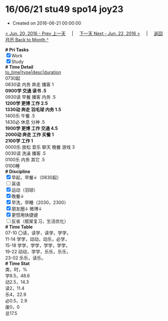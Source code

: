 # 16/06/21 stu49 spo14 joy23

- Created on 2016-06-21 00:00:00

[< Jun. 20, 2016 - Prev 上一天](/_archived/lifelogs/2016/06/d20.md) &nbsp; &nbsp; | &nbsp; &nbsp; [下一天 Next - Jun. 22, 2016 >](/_archived/lifelogs/2016/06/d22.md) &nbsp; &nbsp; |  &nbsp; &nbsp; [返回月历 Back to Month ^](/_archived/lifelogs/2016/06/index.md)
<br/><div><b># Pri Tasks</b></div><div><input checked="true" type="checkbox"/>Work</div><div><input checked="true" type="checkbox"/>Study</div><div><b># Time Detail</b></div><div><u>to_time|type|desc|duration</u></div><div>0730起</div><div>0830读 内务 奔走 播客 1</div><div><b>0900学 交通 读书 .5</b></div><div>0930读 早餐 播客 内务 .5</div><div><b>1200学 更博 工作 2.5</b></div><div><b>1330动 奔走 羽毛球 内务 1.5</b></div><div>1400乐 午餐 .5</div><div>1430必 休息 分神 .5</div><div><b>1900学 更博 工作 交通 4.5</b></div><div><b>2000动 奔走 工作 买餐 1</b></div><div><b>2100学 工作 1</b></div><div>0000乐 放松 音乐 聊天 晚餐 游戏 3</div><div>0030读 洗澡 播客 .5</div><div>0100乐 内务 其它 .5</div><div>0100睡</div><div><b># Discipline</b></div><div><input checked="true" type="checkbox"/>早起，早餐↓（0830起）</div><div><input type="checkbox"/>英语</div><div><input checked="true" type="checkbox"/>运动（羽球）</div><div><input checked="true" type="checkbox"/>晚餐↓</div><div><input checked="true" type="checkbox"/>早洗，早睡（2030，2300）</div><div><b><input checked="true" type="checkbox"/></b>朋友圈↓ 微博↓</div><div><input checked="true" type="checkbox"/>更惯用快捷键</div><div><input type="checkbox"/>反省（框架复习，生活优化）</div><div><b># Time Table</b></div><div>07-10 〇读，读学，读学，学学，</div><div>11-14 学学，动动，动乐，必学，</div><div>15-18 学学，学学，学学，学学，</div><div>19-22 动动，学学，乐乐，乐乐，</div><div>23-02 乐乐，读乐。</div><div><b># Time Stat</b></div><div>类，时，%</div><div>学8.5，48.6</div><div>动2.5，14.3</div><div>读2，11.4</div><div>乐4，22.9</div><div>必0.5，2.9</div><div>废0，0</div><div>总17.5</div>
